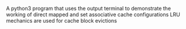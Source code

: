 A python3 program that uses the output terminal to demonstrate the working of direct mapped and set associative cache configurations
LRU mechanics are used for cache block evictions 
